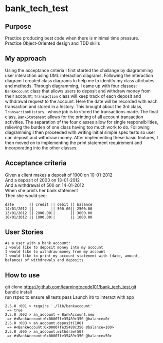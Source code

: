 # bank_tech_test

## Purpose
Practice producing best code when there is minimal time pressure.  
Practice Object-Oriented design and TDD skills

## My approach
Using the acceptance criteria I first started the challange by diagramming user interaction using UML interaction diagrams. Following the interaction diagram I created class diagrams to help me to identify my class attributes and methods. Through diagramming, I came up with four classes: ```BankAccount``` class that allows users to deposit and withdraw money from their account; ```Transaction``` class will keep track of each deposit and withdrawal request to the account. Here the date will be recorded with each transaction and stored in a history. This brought about the 3rd class, ```TransactionHistory ``` whose job is to stored the transactions made. The final class, ```BankStatement``` allows for the printing of all account transaction activities. The separation of the four classes allow for single responsibilities, relieving the burden of one class having too much work to do.
Following diagramming I then proceeded with writing initial simple spec tests so user can deposit and withdraw money.
After implementing these basic features, I then moved on to implementing the print statement requirement and incorporating into the other classes.

## Acceptance criteria
Given a client makes a deposit of 1000 on 10-01-2012  
And a deposit of 2000 on 13-01-2012  
And a withdrawal of 500 on 14-01-2012  
When she prints her bank statement  
Then she would see:  
```
date       || credit || debit || balance
14/01/2012 ||        || 500.00|| 2500.00
13/01/2012 || 2000.00||       || 3000.00
10/01/2012 || 1000.00||       || 1000.00
```
## User Stories
```
As a user with a bank account:  
I would like to deposit money into my account  
I would like to withdraw money from my account  
I would like to print my account statement with (date, amount, balance) of withdrawals and deposits  
```

## How to use
git clone https://github.com/learningtocode101/bank_tech_test.git  
bundle install  
run rspec to ensure all tests pass 
Launch irb to interact with app 

```
2.5.0 :001 > require './lib/bankaccount'
 => true 
2.5.0 :002 > an_account = BankAccount.new
 => #<BankAccount:0x00007fe35489c350 @balance=0> 
2.5.0 :003 > an_account.deposit(100)
 => #<BankAccount:0x00007fe35489c350 @balance=100> 
2.5.0 :005 > an_account.withdraw(50)
 => #<BankAccount:0x00007fe35489c350 @balance=50> 
```
 
